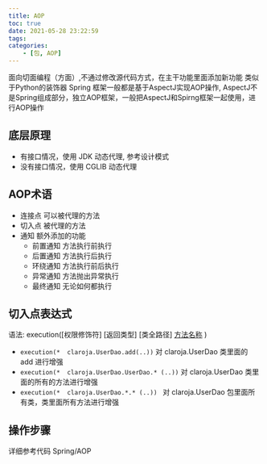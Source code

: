 ```yaml
---
title: AOP
toc: true
date: 2021-05-28 23:22:59
tags:
categories:
    - [包, AOP]
---
```

面向切面编程（方面）,不通过修改源代码方式，在主干功能里面添加新功能
类似于Python的装饰器
Spring 框架一般都是基于AspectJ实现AOP操作, AspectJ不是Spring组成部分，独立AOP框架，一般把AspectJ和Spirng框架一起使用，进行AOP操作

## 底层原理
- 有接口情况，使用 JDK 动态代理, 参考设计模式
- 没有接口情况，使用 CGLIB 动态代理 

## AOP术语
- 连接点 可以被代理的方法
- 切入点 被代理的方法
- 通知 额外添加的功能
    - 前置通知 方法执行前执行
    - 后置通知 方法执行后执行
    - 环绕通知 方法执行前后执行
    - 异常通知 方法抛出异常执行
    - 最终通知 无论如何都执行

## 切入点表达式
语法: execution([权限修饰符] [返回类型] [类全路径] [方法名称]([参数列表]) ) 
 
- `execution(*  claroja.UserDao.add(..))` 对 claroja.UserDao 类里面的 add 进行增强 
- `execution(*  claroja.UserDao.UserDao.* (..))` 对 claroja.UserDao 类里面的所有的方法进行增强 
- `execution(*  claroja.UserDao.*.* (..)) ` 对 claroja.UserDao 包里面所有类，类里面所有方法进行增强 

## 操作步骤
详细参考代码 Spring/AOP